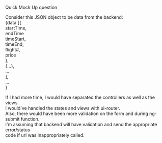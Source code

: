 Quick Mock Up question  

Consider this JSON object to be data from the backend:  
    {data:[{  
            startTime,  
            endTime  
            timeStart,  
            timeEnd,  
            flight#,  
            price  
        },  
        {...},  
        ...  
    ],  
    ...  
    }  

If I had more time, I would have separated the controllers as well as the views.  
I would've handled the states and views with ui-router.  
Also, there would have been more validation on the form and during ng-submit function.  
I'm assuming that backend will have validation and send the appropriate error/status  
code if url was inappropriately called.  
